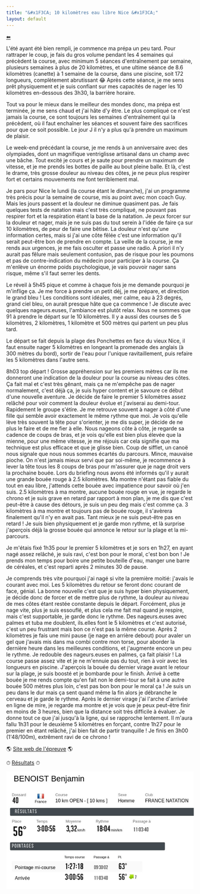 ```yaml
---
title: "&#x1F3CA; 10 kilomètres eau libre Nice &#x1F3CA;"
layout: default
---
```


[&#x2B05;](../)

L'été ayant été bien rempli, je commence ma prépa un peu tard. Pour rattraper le coup, je fais du gros volume pendant les 4 semaines qui précèdent la course, avec minimum 5 séances d'entraînement par semaine, plusieurs semaines à plus de 20 kilomètres, et une ultime séance de 8.6 kilomètres (canette) à 1 semaine de la course, dans une piscine, soit 172 longueurs, complètement abrutissant :joy: Après cette séance, je me sens prêt physiquement et je suis confiant sur mes capacités de nager les 10 kilomètres en-dessous des 3h30, la barrière horaire.

Tout va pour le mieux dans le meilleur des mondes donc, ma prépa est terminée, je me sens chaud et j'ai hâte d'y être. Le plus compliqué ce n'est jamais la course, ce sont toujours les semaines d'entraînement qui la précèdent, où il faut enchaîner les séances et souvent faire des sacrifices pour que ce soit possible. Le jour J il n'y a plus qu'à prendre un maximum de plaisir.

Le week-end précédant la course, je me rends à un anniversaire avec des olympiades, dont un magnifique ventriglisse artisanal dans un champ avec une bâche. Tout excité je cours et je saute pour prendre un maximum de vitesse, et je me prends les bottes de paille au bout pleine balle. Et là, c'est le drame, très grosse douleur au niveau des côtes, je ne peux plus respirer fort et certains mouvements me font terriblement mal.

Je pars pour Nice le lundi (la course étant le dimanche), j'ai un programme très précis pour la semaine de course, mis au point avec mon coach Guy. Mais les jours passent et la douleur ne diminue quasiment pas. Je fais quelques tests de natation mais c'est très compliqué, ne pouvant pas respirer fort et la respiration étant la base de la natation. Je peux forcer sur la douleur et nager, mais je ne suis pas du tout serein à l'idée de faire ça sur 10 kilomètres, de peur de faire une bêtise. La douleur n'est qu'une information certes, mais si j'ai une côte fêlée c'est une information qu'il serait peut-être bon de prendre en compte. La veille de la course, je me rends aux urgences, je me fais osculter et passe une radio. À priori il n'y aurait pas fêlure mais seulement contusion, pas de risque pour les poumons et pas de contre-indication du médecin pour participer à la course. Ça m'enlève un énorme poids psychologique, je vais pouvoir nager sans risque, même s'il faut serrer les dents.

Le réveil à 5h45 pique et comme à chaque fois je me demande pourquoi je m'inflige ça. Je me force à prendre un petit déj, je me prépare, et direction le grand bleu ! Les conditions sont idéales, mer calme, eau à 23 degrés, grand ciel bleu, on aurait presque hâte que ça commence ! Je discute avec quelques nageurs.euses, l'ambiance est plutôt relax. Nous ne sommes que 91 à prendre le départ sur le 10 kilomètres. Il y a aussi des courses de 5 kilomètres, 2 kilomètres, 1 kilomètre et 500 mètres qui partent un peu plus tard.

Le départ se fait depuis la plage des Ponchettes en face du vieux Nice, il faut ensuite nager 5 kilomètres en longeant la promenade des anglais (à 300 mètres du bord), sortir de l'eau pour l'unique ravitaillement, puis refaire les 5 kilomètres dans l'autre sens.

8h03 top départ ! Grosse appréhension sur les premiers mètres car ils me donneront une indication de la douleur pour la course au niveau des côtes. Ça fait mal et c'est très gênant, mais ça ne m'empêche pas de nager normalement, c'est déjà ça, je suis hyper content et je savoure ce début d'une nouvelle aventure. Je décide de faire le premier 5 kilomètres assez relâché pour voir comment la douleur évolue et j'aviserai au demi-tour. Rapidement le groupe s'étire. Je me retrouve souvent à nager à côté d'une fille qui semble avoir exactement le même rythme que moi. Je vois qu'elle lève très souvent la tête pour s'orienter, je me dis super, je décide de ne plus le faire et de me fier à elle. Nous nageons côte à côte, je regarde sa cadence de coups de bras, et je vois qu'elle est bien plus élevée que la mienne, pour une même vitesse, je me réjouis car cela signifie que ma technique est plus efficace et que je glisse bien. Coup de sifflet, un canoë nous signale que nous nous sommes écartés du parcours. Mince, mauvaise pioche. On n'est jamais mieux servi que par soi-même, je recommence à lever la tête tous les 8 coups de bras pour m'assurer que je nage droit vers la prochaine bouée. Lors du briefing nous avons été informés qu'il y aurait une grande bouée rouge à 2.5 kilomètres. Ma montre n'étant pas fiable du tout en eau libre, j'attends cette bouée avec impatience pour savoir où j'en suis. 2.5 kilomètres à ma montre, aucune bouée rouge en vue, je regarde le chrono et je suis grave en retard par rapport à mon plan, je me dis que c'est peut-être à cause des détours, je suis un peu deg mais c'est comme ça. 3 kilomètres à ma montre et toujours pas de bouée rouge, il s'avèrera finalement qu'il n'y en avait pas. Tant mieux je ne suis peut-être pas en retard ! Je suis bien physiquement et je garde mon rythme, et là surprise j'aperçois déjà la grosse bouée qui annonce le retour sur la plage et la mi-parcours.

Je m'étais fixé 1h35 pour le premier 5 kilomètres et je sors en 1h27, en ayant nagé assez relâché, je suis ravi, c'est bon pour le moral, c'est bon bon ! Je prends mon temps pour boire une petite bouteille d'eau, manger une barre de céréales, et c'est reparti après 2 minutes 30 de pause.

Je comprends très vite pourquoi j'ai nagé si vite la première moitié: j'avais le courant avec moi. Les 5 kilomètres du retour se feront donc courant de face, génial. La bonne nouvelle c'est que je suis hyper bien physiquement, je décide donc de forcer et de mettre plus de rythme, la douleur au niveau de mes côtes étant restée constante depuis le départ. Forcément, plus je nage vite, plus je suis essouflé, et plus cela me fait mal quand je respire, mais c'est supportable, je garde donc le rythme. Des nageurs.euses avec palmes et tuba me doublent, ils.elles font le 5 kilomètres et c'est autorisé, c'est un peu frustrant mais bon ce n'est pas la même course. Après 2 kilomètres je fais une mini pause (je nage en arrière debout) pour avaler un gel que j'avais mis dans ma combi contre mon torse, pour aborder la dernière heure dans les meilleures conditions, et j'augmente encore un peu le rythme. Je redouble des nageurs.euses en palmes, ça fait plaisir ! La course passe assez vite et je ne m'ennuie pas du tout, rien à voir avec les longueurs en piscine. J'aperçois la bouée du dernier virage avant le retour sur la plage, je suis boosté et je bombarde pour le finish. Arrivé à cette bouée je me rends compte qu'en fait non le demi-tour se fait à une autre bouée 500 mètres plus loin, c'est pas bon bon pour le moral ça ! Je suis un peu dans le dur mais ça sent quand même la fin alors je débranche le cerveau et je garde le rythme. Après le dernier virage j'ai l'arche d'arrivée en ligne de mire, je regarde ma montre et je vois que je peux peut-être finir en moins de 3 heures, bien que la distance soit très difficile à évaluer. Je donne tout ce que j'ai jusqu'à la ligne, qui se rapproche lentement. Il m'aura fallu 1h31 pour le deuxième 5 kilomètres en forçant, contre 1h27 pour le premier en étant relâché, j'ai bien fait de partir tranquille ! Je finis en 3h00 (1'48/100m), extrêment ravi de ce chrono !

&#x1F30E; [Site web de l'épreuve](https://promswim.com/) &#x1F30E;

&#x23F1; [Résultats](https://www.timepulse.fr/epreuves/resultats/2328) &#x23F1;

![Classement](./photos/2023_10_08_Swim_Nice.png)

